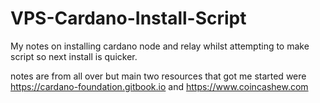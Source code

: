 # VPS-Cardano-Install-Script

My notes on installing cardano node and relay whilst attempting to make script so next install is quicker.

notes are from all over but main two resources that got me started were https://cardano-foundation.gitbook.io and https://www.coincashew.com 
